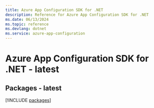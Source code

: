 ```yaml
---
title: Azure App Configuration SDK for .NET
description: Reference for Azure App Configuration SDK for .NET
ms.date: 06/13/2024
ms.topic: reference
ms.devlang: dotnet
ms.service: azure-app-configuration
---
```

# Azure App Configuration SDK for .NET - latest
## Packages - latest
[!INCLUDE [packages](app-configuration-index.md)]